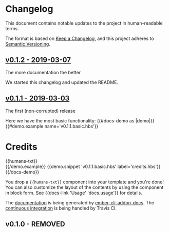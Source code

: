 # Changelog
This document contains notable updates to the project in human-readable terms.

The format is based on [Keep a Changelog](https://keepachangelog.com/en/1.0.0/),
and this project adheres to
[Semantic Versioning](https://semver.org/spec/v2.0.0.html).

## [v0.1.2 - 2019-03-07](https://github.com/zachgarwood/ember-humans/releases/tag/v0.1.2)
The more documentation the better

We started this changelog and updated the README.

## [v0.1.1 - 2019-03-03](https://github.com/zachgarwood/ember-humans/releases/tag/v0.1.1)
The first (non-corrupted) release

Here we have the most basic functionality:
{{#docs-demo as |demo|}}
  {{#demo.example name='v0.1.1.basic.hbs'}}
    <div>
      <h1>Credits</h1>
      {{humans-txt}}
    </div>
  {{/demo.example}}
  {{demo.snippet 'v0.1.1.basic.hbs' label='credits.hbs'}}
{{/docs-demo}}

You drop a `{{humans-txt}}` component into your template and you're done! You
can also customize the layout of the contents by using the component in block
form. See {{docs-link 'Usage' 'docs.usage'}} for details.

The [documentation](https://zachgarwood.github.io/ember-humans/versions/v0.1.1/)
is being generated by
[ember-cli-addon-docs](https://ember-learn.github.io/ember-cli-addon-docs/). The
[continuous integration](https://travis-ci.org/zachgarwood/ember-humans) is
being handled by Travis CI.

## v0.1.0 - REMOVED

